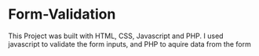 # Form-Validation
This Project was built with HTML, CSS, Javascript and PHP. I used javascript to validate the form inputs, and PHP to aquire data from the form
